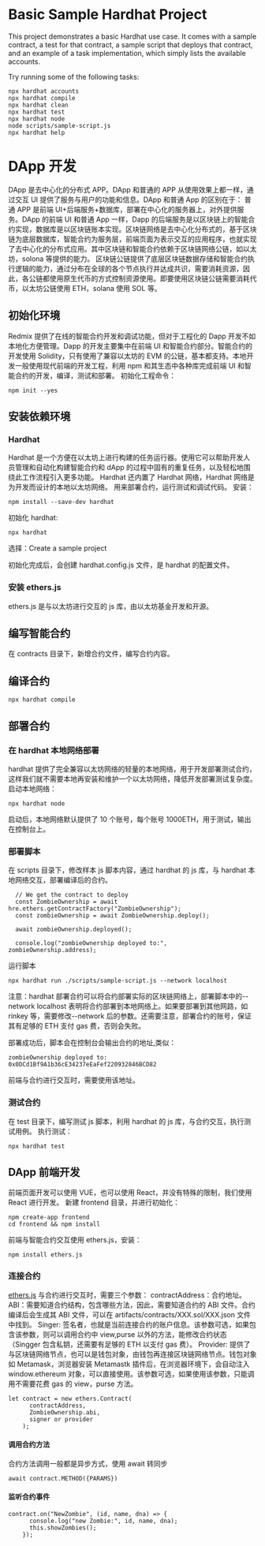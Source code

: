 # Basic Sample Hardhat Project

This project demonstrates a basic Hardhat use case. It comes with a sample contract, a test for that contract, a sample script that deploys that contract, and an example of a task implementation, which simply lists the available accounts.

Try running some of the following tasks:

```shell
npx hardhat accounts
npx hardhat compile
npx hardhat clean
npx hardhat test
npx hardhat node
node scripts/sample-script.js
npx hardhat help
```

# DApp 开发

DApp 是去中心化的分布式 APP。DApp 和普通的 APP 从使用效果上都一样，通过交互 UI 提供了服务与用户的功能和信息。DApp 和普通 App 的区别在于：
普通 APP 是前端 UI+后端服务+数据库，部署在中心化的服务器上，对外提供服务。DApp 的前端 UI 和普通 App 一样，Dapp 的后端服务是以区块链上的智能合约实现，数据库是以区块链账本实现。区块链网络是去中心化分布式的，基于区块链为底层数据库，智能合约为服务层，前端页面为表示交互的应用程序，也就实现了去中心化的分布式应用。其中区块链和智能合约依赖于区块链网络公链，如以太坊，solona 等提供的能力。
区块链公链提供了底层区块链数据存储和智能合约执行逻辑的能力，通过分布在全球的各个节点执行并达成共识，需要消耗资源，因此，各公链都使用原生代币的方式控制资源使用。即要使用区块链公链需要消耗代币，以太坊公链使用 ETH，solana 使用 SOL 等。

## 初始化环境

Redmix 提供了在线的智能合约开发和调试功能，但对于工程化的 Dapp 开发不如本地化方便管理。Dapp 的开发主要集中在前端 UI 和智能合约部分。智能合约的开发使用 Solidity，只有使用了兼容以太坊的 EVM 的公链，基本都支持。本地开发一般使用现代前端的开发工程，利用 npm 和其生态中各种库完成前端 UI 和智能合约的开发，编译，测试和部署。
初始化工程命令：

```
npm init --yes
```

## 安装依赖环境

### Hardhat

Hardhat 是一个方便在以太坊上进行构建的任务运行器。使用它可以帮助开发人员管理和自动化构建智能合约和 dApp 的过程中固有的重复任务，以及轻松地围绕此工作流程引入更多功能。
Hardhat 还内置了 Hardhat 网络，Hardhat 网络是为开发而设计的本地以太坊网络。 用来部署合约，运行测试和调试代码。
安装：

```
npm install --save-dev hardhat
```

初始化 hardhat:

```
npx hardhat
```

选择：Create a sample project

初始化完成后，会创建 hardhat.config.js 文件，是 hardhat 的配置文件。

### 安装 ethers.js

ethers.js 是与以太坊进行交互的 js 库，由以太坊基金开发和开源。

## 编写智能合约

在 contracts 目录下，新增合约文件，编写合约内容。

## 编译合约

```
npx hardhat compile
```

## 部署合约

### 在 hardhat 本地网络部署

hardhat 提供了完全兼容以太坊网络的轻量的本地网络，用于开发部署测试合约，这样我们就不需要本地再安装和维护一个以太坊网络，降低开发部署测试复杂度。
启动本地网络：

```
npx hardhat node
```

启动后，本地网络默认提供了 10 个账号，每个账号 1000ETH，用于测试，输出在控制台上。

### 部署脚本

在 scripts 目录下，修改样本 js 脚本内容，通过 hardhat 的 js 库，与 hardhat 本地网络交互，部署编译后的合约。

```
  // We get the contract to deploy
  const ZombieOwnership = await hre.ethers.getContractFactory("ZombieOwnership");
  const zombieOwnership = await ZombieOwnership.deploy();

  await zombieOwnership.deployed();

  console.log("zombieOwnership deployed to:", zombieOwnership.address);
```

运行脚本

```shell
npx hardhat run ./scripts/sample-script.js --network localhost

```

注意：hardhat 部署合约可以将合约部署实际的区块链网络上，部署脚本中的--network localhost 表明将合约部署到本地网络上。如果要部署到其他网路，如 rinkey 等，需要修改--network 后的参数。还需要注意，部署合约的账号，保证其有足够的 ETH 支付 gas 费，否则会失败。

部署成功后，脚本会在控制台会输出合约的地址,类似：

```
zombieOwnership deployed to: 0x0DCd1Bf9A1b36cE34237eEaFef220932846BCD82
```

前端与合约进行交互时，需要使用该地址。

### 测试合约

在 test 目录下，编写测试 js 脚本，利用 hardhat 的 js 库，与合约交互，执行测试用例。
执行测试：

```
npx hardhat test
```

## DApp 前端开发

前端页面开发可以使用 VUE，也可以使用 React，并没有特殊的限制，我们使用 React 进行开发。
新建 frontend 目录，并进行初始化：

```
npm create-app frontend
cd frontend && npm install
```

前端与智能合约交互使用 ethers.js，安装：

```
npm install ethers.js
```

### 连接合约

[ethers.js](https://docs.ethers.io/v5/) 与合约进行交互时，需要三个参数：
contractAddress：合约地址。
ABI：需要知道合约结构，包含哪些方法，因此，需要知道合约的 ABI 文件。合约编译后会生成其 ABI 文件，可以在 artifacts/contracts/XXX.sol/XXX.json 文件中找到。
Singer: 签名者，也就是当前连接合约的账户信息。该参数可选，如果包含该参数，则可以调用合约中 view,purse 以外的方法，能修改合约状态（Singger 包含私钥，还需要有足够的 ETH 以支付 gas 费）。
Provider: 提供了与区块链网络节点，也可以是钱包对象，由钱包再连接区块链网络节点。钱包对象如 Metamask，浏览器安装 Metamastk 插件后，在浏览器环境下，会自动注入 window.ethereum 对象，可以直接使用。该参数可选，如果使用该参数，只能调用不需要花费 gas 的 view，purse 方法。

```
let contract = new ethers.Contract(
      contractAddress,
      ZombieOwnership.abi,
      signer or provider
    );
```

#### 调用合约方法

合约方法调用一般都是异步方式，使用 await 转同步

```
await contract.METHOD({PARAMS})
```

#### 监听合约事件

```
contract.on("NewZombie", (id, name, dna) => {
      console.log("new Zombie:", id, name, dna);
      this.showZombies();
    });
```
